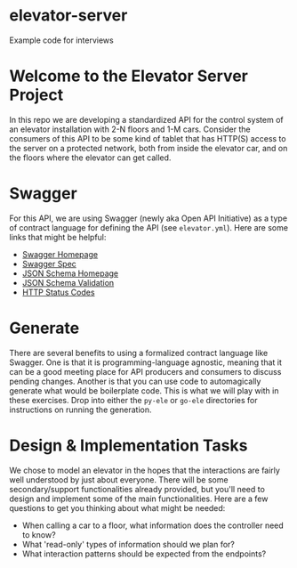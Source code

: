 # elevator-server
Example code for interviews

# Welcome to the Elevator Server Project
In this repo we are developing a standardized API for the control system of an
elevator installation with 2-N floors and 1-M cars. Consider the consumers
of this API to be some kind of tablet that has HTTP(S) access to the server
on a protected network, both from inside the elevator car, and
on the floors where the elevator can get called.

# Swagger
For this API, we are using Swagger (newly aka Open API Initiative) as a type
of contract language for defining the API (see `elevator.yml`). Here are some
links that might be helpful:
* [Swagger Homepage](http://swagger.io/)
* [Swagger Spec](http://swagger.io/specification/)
* [JSON Schema Homepage](http://json-schema.org/)
* [JSON Schema Validation](http://json-schema.org/latest/json-schema-validation.html)
* [HTTP Status Codes](https://www.w3.org/Protocols/rfc2616/rfc2616-sec10.html)

# Generate
There are several benefits to using a formalized contract language like Swagger.
One is that it is programming-language agnostic, meaning that it can be a good
meeting place for API producers and consumers to discuss pending changes.
Another is that you can use code to automagically generate what would be
boilerplate code. This is what we will play with in these exercises. Drop into
either the `py-ele` or `go-ele` directories for instructions on running the
generation.

# Design & Implementation Tasks
We chose to model an elevator in the hopes that the interactions are fairly well
understood by just about everyone. There will be some secondary/support
functionalities already
provided, but you'll need to design and implement some of the main functionalities.
Here are a few questions to get you thinking about what might be needed:
* When calling a car to a floor, what information does the controller need to know?
* What 'read-only' types of information should we plan for?
* What interaction patterns should be expected from the endpoints?
